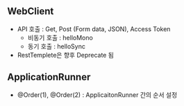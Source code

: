 ## WebClient
* API 호출 : Get, Post (Form data, JSON), Access Token
  * 비동기 호출 : helloMono
  * 동기 호출 : helloSync
* RestTemplete은 향후 Deprecate 됨 

## ApplicationRunner
* @Order(1), @Order(2) : ApplicaitonRunner 간의 순서 설정